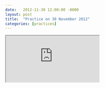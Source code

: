 ```yaml
---
date:   2012-11-30 12:00:00 -0000
layout: post
title:  "Practice on 30 November 2012"
categories: [practices]
---
```

<iframe src="https://www.youtube.com/embed/rr2JrnfXix0?rel=0" allowfullscreen="allowfullscreen"></iframe>
